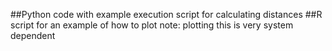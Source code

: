 ##Python code with example execution script for calculating distances
##R script for an example of how to plot
	note: plotting  this is very system dependent
